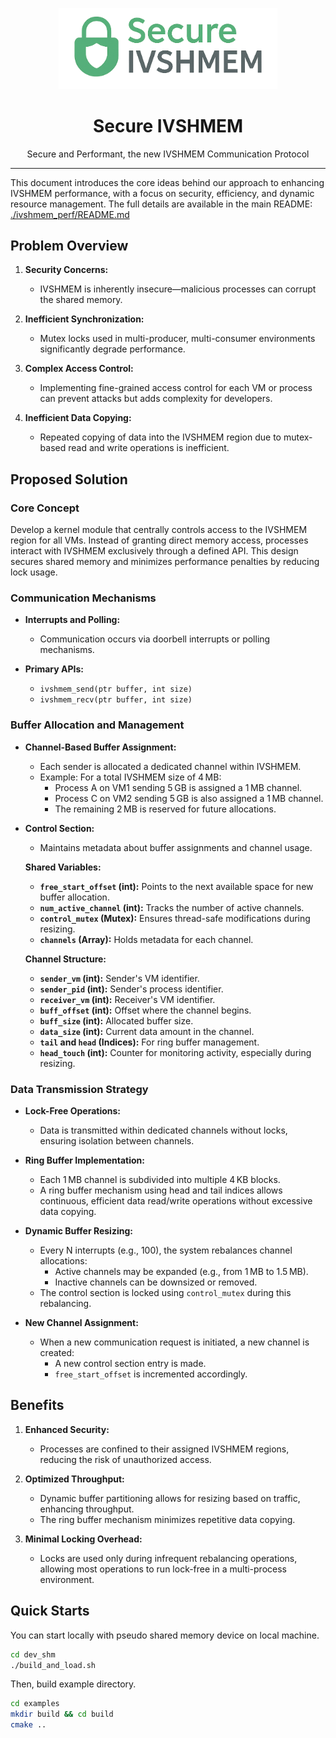 <p align="center">
  <img src="./assets/images/secure_ivshmem_logo_cropped.png" alt="Project Logo" width="350"/>
</p>

<h1 align="center">Secure IVSHMEM</h1>

<p align="center">
  Secure and Performant, the new IVSHMEM Communication Protocol
</p>

---

<!-- ## 🚀 Features

- Feature 1
- Feature 2
- Feature 3 -->


This document introduces the core ideas behind our approach to enhancing IVSHMEM performance, with a focus on security, efficiency, and dynamic resource management. The full details are available in the main README: [./ivshmem_perf/README.md](./ivshmem_perf/README.md)

## Problem Overview

1. **Security Concerns:**
   - IVSHMEM is inherently insecure—malicious processes can corrupt the shared memory.

2. **Inefficient Synchronization:**
   - Mutex locks used in multi-producer, multi-consumer environments significantly degrade performance.

3. **Complex Access Control:**
   - Implementing fine-grained access control for each VM or process can prevent attacks but adds complexity for developers.

4. **Inefficient Data Copying:**
   - Repeated copying of data into the IVSHMEM region due to mutex-based read and write operations is inefficient.

## Proposed Solution

### Core Concept

Develop a kernel module that centrally controls access to the IVSHMEM region for all VMs. Instead of granting direct memory access, processes interact with IVSHMEM exclusively through a defined API. This design secures shared memory and minimizes performance penalties by reducing lock usage.

### Communication Mechanisms

- **Interrupts and Polling:**
  - Communication occurs via doorbell interrupts or polling mechanisms.
  
- **Primary APIs:**
  - `ivshmem_send(ptr buffer, int size)`
  - `ivshmem_recv(ptr buffer, int size)`

### Buffer Allocation and Management

- **Channel-Based Buffer Assignment:**
  - Each sender is allocated a dedicated channel within IVSHMEM.
  - Example: For a total IVSHMEM size of 4 MB:
    - Process A on VM1 sending 5 GB is assigned a 1 MB channel.
    - Process C on VM2 sending 5 GB is also assigned a 1 MB channel.
    - The remaining 2 MB is reserved for future allocations.

- **Control Section:**
  - Maintains metadata about buffer assignments and channel usage.
  
  **Shared Variables:**
  - **`free_start_offset` (int):** Points to the next available space for new buffer allocation.
  - **`num_active_channel` (int):** Tracks the number of active channels.
  - **`control_mutex` (Mutex):** Ensures thread-safe modifications during resizing.
  - **`channels` (Array):** Holds metadata for each channel.

  **Channel Structure:**
  - **`sender_vm` (int):** Sender's VM identifier.
  - **`sender_pid` (int):** Sender's process identifier.
  - **`receiver_vm` (int):** Receiver's VM identifier.
  - **`buff_offset` (int):** Offset where the channel begins.
  - **`buff_size` (int):** Allocated buffer size.
  - **`data_size` (int):** Current data amount in the channel.
  - **`tail` and `head` (Indices):** For ring buffer management.
  - **`head_touch` (int):** Counter for monitoring activity, especially during resizing.

### Data Transmission Strategy

- **Lock-Free Operations:**
  - Data is transmitted within dedicated channels without locks, ensuring isolation between channels.

- **Ring Buffer Implementation:**
  - Each 1 MB channel is subdivided into multiple 4 KB blocks.
  - A ring buffer mechanism using head and tail indices allows continuous, efficient data read/write operations without excessive data copying.

- **Dynamic Buffer Resizing:**
  - Every N interrupts (e.g., 100), the system rebalances channel allocations:
    - Active channels may be expanded (e.g., from 1 MB to 1.5 MB).
    - Inactive channels can be downsized or removed.
  - The control section is locked using `control_mutex` during this rebalancing.

- **New Channel Assignment:**
  - When a new communication request is initiated, a new channel is created:
    - A new control section entry is made.
    - `free_start_offset` is incremented accordingly.

## Benefits

1. **Enhanced Security:**
   - Processes are confined to their assigned IVSHMEM regions, reducing the risk of unauthorized access.

2. **Optimized Throughput:**
   - Dynamic buffer partitioning allows for resizing based on traffic, enhancing throughput.
   - The ring buffer mechanism minimizes repetitive data copying.

3. **Minimal Locking Overhead:**
   - Locks are used only during infrequent rebalancing operations, allowing most operations to run lock-free in a multi-process environment.


## Quick Starts

You can start locally with pseudo shared memory device on local machine.

```sh
cd dev_shm
./build_and_load.sh
```

Then, build example directory.

```sh
cd examples
mkdir build && cd build
cmake ..
```
